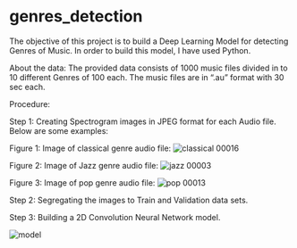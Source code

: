 # genres_detection
The objective of this project is to build a Deep Learning Model for detecting Genres of Music. In order to build this model, I have used Python.

About the data:
The provided data consists of 1000 music files divided in to 10 different Genres of 100 each. The music files are in “.au” format with 30 sec each. 

Procedure:

Step 1: Creating Spectrogram images in JPEG format for each Audio file. Below are some examples: 

Figure 1: Image of classical genre audio file:
![classical 00016](https://user-images.githubusercontent.com/82253441/122783236-00e4f400-d2cf-11eb-979e-89229c5140b1.jpg)

Figure 2: Image of Jazz genre audio file:
![jazz 00003](https://user-images.githubusercontent.com/82253441/122783359-207c1c80-d2cf-11eb-8a30-fa582f81056e.jpg)

Figure 3: Image of pop genre audio file:
![pop 00013](https://user-images.githubusercontent.com/82253441/122783525-45708f80-d2cf-11eb-96c6-d53e264350f3.jpg)

Step 2: Segregating the images to Train and Validation data sets.

Step 3: Building a 2D Convolution Neural Network model.

![model](https://user-images.githubusercontent.com/82253441/122783642-5d481380-d2cf-11eb-9b8c-4f73a600d8d0.png)

